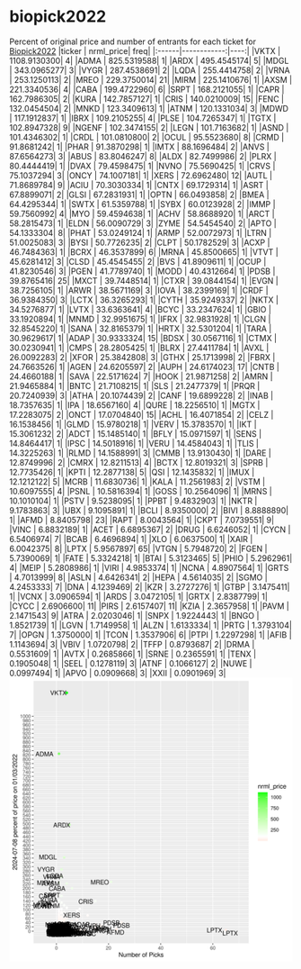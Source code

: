 # biopick2022
Percent of original price and number of entrants for each ticket for [Biopick2022](https://twitter.com/hashtag/Biopick2022)
|ticker |   nrml_price| freq|
|:------|------------:|----:|
|VKTX   | 1108.9130300|    4|
|ADMA   |  825.5319588|    1|
|ARDX   |  495.4545174|    5|
|MDGL   |  343.0965277|    3|
|VYGR   |  287.4538691|    2|
|LQDA   |  255.4414758|    2|
|VRNA   |  253.1250113|    2|
|MREO   |  229.3750014|   21|
|MIRM   |  225.1410676|    1|
|AXSM   |  221.3340536|    4|
|CABA   |  199.4722960|    6|
|SRPT   |  168.2121055|    1|
|CAPR   |  162.7986305|    2|
|KURA   |  142.7857127|    1|
|CRIS   |  140.0210009|   15|
|FENC   |  132.0454504|    2|
|MNKD   |  123.3409613|    1|
|ATNM   |  120.1331034|    3|
|MDWD   |  117.1912837|    1|
|IBRX   |  109.2105255|    4|
|PLSE   |  104.7265347|    1|
|TGTX   |  102.8947328|    9|
|NGENF  |  102.3474155|    2|
|LEGN   |  101.7163682|    1|
|ASND   |  101.4346302|    1|
|CRDL   |  101.0810800|    2|
|OCUL   |   95.5523680|    8|
|CRMD   |   91.8681242|    1|
|PHAR   |   91.3870298|    1|
|IMTX   |   88.1696484|    2|
|ANVS   |   87.6564273|    3|
|ABUS   |   83.8046247|    8|
|ALDX   |   82.7499986|    2|
|PLRX   |   80.4444419|    1|
|DVAX   |   79.4598475|    1|
|NVNO   |   75.5690425|    1|
|CRVS   |   75.1037294|    3|
|ONCY   |   74.1007181|    1|
|XERS   |   72.6962480|   12|
|AUTL   |   71.8689784|    9|
|ACIU   |   70.3030334|    1|
|CNTX   |   69.1729314|    1|
|ASRT   |   67.8899071|    2|
|GLSI   |   67.2831931|    1|
|OPTN   |   66.0493858|    2|
|BMEA   |   64.4295344|    1|
|SWTX   |   61.5359788|    1|
|SYBX   |   60.0123928|    2|
|IMMP   |   59.7560992|    4|
|MYO    |   59.4594638|    1|
|ACHV   |   58.8688920|    1|
|ARCT   |   58.2815473|    1|
|ELDN   |   56.0090729|    3|
|ZYME   |   54.5454540|    2|
|APTO   |   54.1333304|    8|
|PHAT   |   53.0249124|    1|
|ARMP   |   52.0072973|    1|
|LTRN   |   51.0025083|    3|
|BYSI   |   50.7726235|    2|
|CLPT   |   50.1782529|    3|
|ACXP   |   46.7484363|    1|
|BCRX   |   46.3537899|    6|
|MRNA   |   45.8500665|    1|
|VTVT   |   45.6281412|    3|
|CLSD   |   45.4545455|    2|
|BVS    |   41.8909611|    1|
|OCUP   |   41.8230546|    3|
|PGEN   |   41.7789740|    1|
|MODD   |   40.4312664|    1|
|PDSB   |   39.8765416|   25|
|MXCT   |   39.7448514|    1|
|CTXR   |   39.0844154|    1|
|EVGN   |   38.7256105|    1|
|ARWR   |   38.5671169|    3|
|IOVA   |   38.2399169|    1|
|CRDF   |   36.9384350|    3|
|LCTX   |   36.3265293|    1|
|CYTH   |   35.9249337|    2|
|NKTX   |   34.5276877|    1|
|LVTX   |   33.6363641|    4|
|BCYC   |   33.2347624|    1|
|GBIO   |   33.1920894|    1|
|MNMD   |   32.9951675|    1|
|IFRX   |   32.9831928|    1|
|CLGN   |   32.8545220|    1|
|SANA   |   32.8165379|    1|
|HRTX   |   32.5301204|    1|
|TARA   |   30.9629617|    1|
|ADAP   |   30.9333324|   15|
|BDSX   |   30.0567116|    1|
|CTMX   |   30.0230941|    1|
|CMPS   |   28.2805425|    1|
|BLRX   |   27.4411784|    1|
|AVXL   |   26.0092283|    2|
|XFOR   |   25.3842808|    3|
|GTHX   |   25.1713998|    2|
|FBRX   |   24.7663526|    1|
|AGEN   |   24.6205597|    2|
|AUPH   |   24.6174023|   17|
|CNTB   |   24.4660188|    1|
|SAVA   |   22.5171624|    7|
|HOOK   |   21.9871258|    2|
|AMRN   |   21.9465884|    1|
|BNTC   |   21.7108215|    1|
|SLS    |   21.2477379|    1|
|PRQR   |   20.7240939|    3|
|ATHA   |   20.1074439|    2|
|CANF   |   19.6899228|    2|
|INAB   |   18.7357635|    1|
|IPA    |   18.6567160|    4|
|QURE   |   18.2256510|    1|
|MGTX   |   17.2283075|    2|
|ONCT   |   17.0704840|   15|
|ACHL   |   16.4071854|    2|
|CELZ   |   16.1538456|    1|
|GLMD   |   15.9780218|    1|
|VERV   |   15.3783570|    1|
|IKT    |   15.3061232|    2|
|ADCT   |   15.1485140|    1|
|BFLY   |   15.0971597|    1|
|SENS   |   14.8464417|    1|
|IPSC   |   14.5018916|    1|
|VERU   |   14.4584043|    1|
|TLIS   |   14.3225263|    1|
|RLMD   |   14.1588991|    3|
|CMMB   |   13.9130430|    1|
|DARE   |   12.8749996|    2|
|CMRX   |   12.8211513|    4|
|BCTX   |   12.8019321|    3|
|SPRB   |   12.7735426|    1|
|KPTI   |   12.2877138|    5|
|QSI    |   12.1435832|    1|
|IMUX   |   12.1212122|    5|
|MCRB   |   11.6830736|    1|
|KALA   |   11.2561983|    2|
|VSTM   |   10.6097555|    4|
|PSNL   |   10.5816394|    1|
|GOSS   |   10.2564096|    1|
|MRNS   |   10.1010104|    1|
|PSTV   |    9.5238095|    1|
|PPBT   |    9.4832903|    1|
|NKTR   |    9.1783863|    3|
|UBX    |    9.1095891|    1|
|BCLI   |    8.9350000|    2|
|BIVI   |    8.8888890|    1|
|AFMD   |    8.8405798|   23|
|RAPT   |    8.0043564|    1|
|CKPT   |    7.0739551|    9|
|VINC   |    6.8832189|    1|
|ACET   |    6.6895367|    2|
|DRUG   |    6.6246052|    1|
|CYCN   |    6.5406974|    7|
|BCAB   |    6.4696894|    1|
|XLO    |    6.0637500|    1|
|XAIR   |    6.0042375|    8|
|LPTX   |    5.9567897|   65|
|VTGN   |    5.7948720|    2|
|FGEN   |    5.7390069|    1|
|FATE   |    5.3324218|    1|
|BTAI   |    5.3123465|    5|
|PHIO   |    5.2962961|    4|
|MEIP   |    5.2808986|    1|
|VIRI   |    4.9853374|    1|
|NCNA   |    4.8907564|    1|
|GRTS   |    4.7013999|    8|
|ASLN   |    4.6426341|    2|
|HEPA   |    4.5614035|    2|
|SGMO   |    4.2453333|    7|
|DNA    |    4.1239469|    2|
|KZR    |    3.2727276|    1|
|GTBP   |    3.1475411|    1|
|VCNX   |    3.0906594|    1|
|ARDS   |    3.0472105|    1|
|GRTX   |    2.8387799|    1|
|CYCC   |    2.6906600|   11|
|PIRS   |    2.6157407|   11|
|KZIA   |    2.3657958|    1|
|PAVM   |    2.1471543|    9|
|ATRA   |    2.0203046|    1|
|SNPX   |    1.9224443|    1|
|BNGO   |    1.8521739|    1|
|LGVN   |    1.7149958|    1|
|ALZN   |    1.6133334|    1|
|PRTG   |    1.3793104|    7|
|OPGN   |    1.3750000|    1|
|TCON   |    1.3537906|    6|
|PTPI   |    1.2297298|    1|
|AFIB   |    1.1143694|    3|
|VBIV   |    1.0720798|    2|
|TFFP   |    0.8793687|    2|
|DRMA   |    0.5531609|    1|
|AVTX   |    0.2685866|    1|
|SRNE   |    0.2365591|    1|
|TENX   |    0.1905048|    1|
|SEEL   |    0.1278119|    3|
|ATNF   |    0.1066127|    2|
|NUWE   |    0.0997494|    1|
|APVO   |    0.0909668|    3|
|XXII   |    0.0901969|    3|
![retvspicks](biopicks.png?raw=true)
